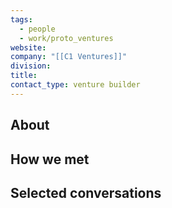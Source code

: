 ```yaml
---
tags:
  - people
  - work/proto_ventures
website: 
company: "[[C1 Ventures]]"
division: 
title: 
contact_type: venture builder
---
```

## About


## How we met


## Selected conversations
